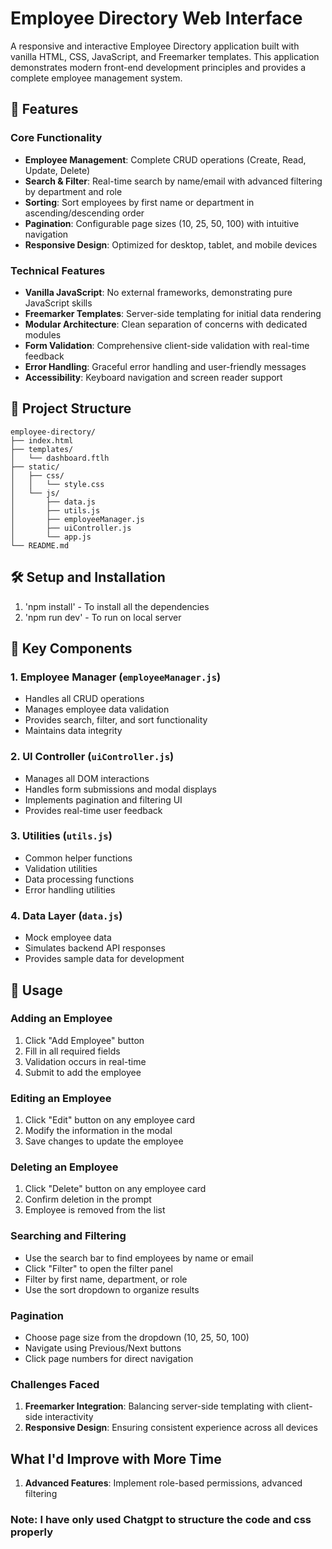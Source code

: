 # Employee Directory Web Interface

A responsive and interactive Employee Directory application built with vanilla HTML, CSS, JavaScript, and Freemarker templates. This application demonstrates modern front-end development principles and provides a complete employee management system.

## 🚀 Features

### Core Functionality
- **Employee Management**: Complete CRUD operations (Create, Read, Update, Delete)
- **Search & Filter**: Real-time search by name/email with advanced filtering by department and role
- **Sorting**: Sort employees by first name or department in ascending/descending order
- **Pagination**: Configurable page sizes (10, 25, 50, 100) with intuitive navigation
- **Responsive Design**: Optimized for desktop, tablet, and mobile devices

### Technical Features
- **Vanilla JavaScript**: No external frameworks, demonstrating pure JavaScript skills
- **Freemarker Templates**: Server-side templating for initial data rendering
- **Modular Architecture**: Clean separation of concerns with dedicated modules
- **Form Validation**: Comprehensive client-side validation with real-time feedback
- **Error Handling**: Graceful error handling and user-friendly messages
- **Accessibility**: Keyboard navigation and screen reader support

## 📁 Project Structure

```
employee-directory/
├── index.html                 
├── templates/
│   └── dashboard.ftlh       
├── static/
│   ├── css/
│   │   └── style.css         
│   └── js/
│       ├── data.js           
│       ├── utils.js          
│       ├── employeeManager.js 
│       ├── uiController.js   
│       └── app.js            
└── README.md                 
```
  
## 🛠️ Setup and Installation
1. 'npm install' - To install all the dependencies
2. 'npm run dev' - To run on local server



## 📱 Key Components

### 1. Employee Manager (`employeeManager.js`)
- Handles all CRUD operations
- Manages employee data validation
- Provides search, filter, and sort functionality
- Maintains data integrity

### 2. UI Controller (`uiController.js`)
- Manages all DOM interactions
- Handles form submissions and modal displays
- Implements pagination and filtering UI
- Provides real-time user feedback

### 3. Utilities (`utils.js`)
- Common helper functions
- Validation utilities
- Data processing functions
- Error handling utilities

### 4. Data Layer (`data.js`)
- Mock employee data
- Simulates backend API responses
- Provides sample data for development

## 🎯 Usage

### Adding an Employee
1. Click "Add Employee" button
2. Fill in all required fields
3. Validation occurs in real-time
4. Submit to add the employee

### Editing an Employee
1. Click "Edit" button on any employee card
2. Modify the information in the modal
3. Save changes to update the employee

### Deleting an Employee
1. Click "Delete" button on any employee card
2. Confirm deletion in the prompt
3. Employee is removed from the list

### Searching and Filtering
- Use the search bar to find employees by name or email
- Click "Filter" to open the filter panel
- Filter by first name, department, or role
- Use the sort dropdown to organize results

### Pagination
- Choose page size from the dropdown (10, 25, 50, 100)
- Navigate using Previous/Next buttons
- Click page numbers for direct navigation

### Challenges Faced
1. **Freemarker Integration**: Balancing server-side templating with client-side interactivity
2. **Responsive Design**: Ensuring consistent experience across all devices

## What I'd Improve with More Time
1. **Advanced Features**: Implement role-based permissions, advanced filtering


### Note: I have only used Chatgpt to structure the code and css properly 